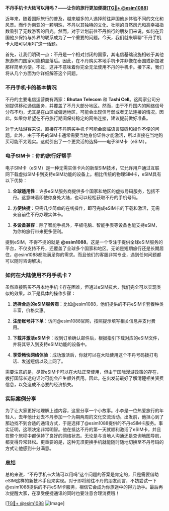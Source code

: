 **不丹手机卡大陆可以用吗？——让你的旅行更加便捷[[TG💪+ @esim1088](https://t.me/s/esim1088)]**

近年来，随着国际旅行的普及，越来越多的人选择前往异国他乡体验不同的文化和风景。而作为南亚的一颗明珠，不丹以其独特的文化、壮丽的自然风光和高幸福指数吸引了无数游客的目光。然而，对于计划前往不丹旅行的朋友们来说，如何在异国他乡保持与外界的联系成为了一个重要的问题。今天，我们就来聊聊“不丹手机卡大陆可以用吗”这一话题。

首先，让我们明确一点：不丹是一个相对封闭的国家，其电信基础设施相较于其他旅游热门国家可能稍显落后。因此，在不丹购买本地手机卡并非像在泰国或新加坡那样简单方便。不过，这并不意味着你完全无法使用不丹的手机卡。接下来，我们将从几个方面为你详细解答这个问题。

### 不丹手机卡的基本情况

不丹的主要电信运营商有两家：**Bhutan Telecom** 和 **Tashi Cell**。这两家公司分别提供移动通信服务，并覆盖了不丹大部分地区。然而，由于不丹国内的网络信号分布不均，尤其是在山区或偏远地区，可能会出现信号弱或者无法连接的情况。因此，如果你希望在不丹旅行期间保持稳定的网络连接，建议提前做好准备。

对于大陆游客来说，直接在不丹购买手机卡可能会面临语言障碍和操作不便的问题。此外，由于不丹的SIM卡通常需要当地身份证件才能激活，所以直接在当地购买可能不太现实。这就引出了一个更灵活的选择——电子SIM卡（eSIM）。

### 电子SIM卡：你的旅行好帮手

电子SIM卡（eSIM）是一种无需实体卡片的新型SIM技术，它允许用户通过互联网下载虚拟SIM卡到支持eSIM功能的设备上。相比传统的物理SIM卡，eSIM具有以下优势：

1. **全球适用性**：许多eSIM服务商提供多个国家和地区的虚拟号码服务，包括不丹。这意味着即使你身处大陆，也可以轻松获取不丹的手机号码。
   
2. **方便快捷**：只需几步简单的在线操作，即可完成eSIM卡的下载和激活，无需亲自前往不丹办理实体卡。

3. **多设备兼容**：除了智能手机外，平板电脑、智能手表等设备也能支持eSIM，为你的旅行带来更多便利。

提到eSIM，不得不提的就是 **@esim1088**。这是一个专注于提供全球eSIM服务的平台，不仅支持不丹，还覆盖了全球多个国家和地区。无论是短期旅行还是长期居住，@esim1088都能满足你的需求。而且他们的客服非常专业，遇到任何问题都可以随时咨询解决。

### 如何在大陆使用不丹手机卡？

虽然直接购买不丹本地手机卡存在困难，但通过eSIM技术，我们完全可以实现类似的效果。以下是具体的操作步骤：

1. **选择合适的eSIM服务商**：比如@esim1088，他们提供的不丹eSIM卡套餐种类丰富，价格实惠。
   
2. **注册账号并下单**：访问@esim1088官网，按照提示填写相关信息并支付费用。

3. **下载并激活eSIM卡**：收到订单确认邮件后，根据指引下载对应的eSIM文件，并将其导入到支持eSIM功能的设备中。

4. **享受畅快网络体验**：成功激活后，你就可以在大陆使用这个不丹号码拨打电话、发送短信以及上网了。

需要注意的是，尽管eSIM卡可以在大陆正常使用，但由于国际漫游政策的存在，拨打国际长途电话时可能会产生额外费用。因此，在出发前最好了解清楚相关资费信息，以免造成不必要的经济损失。

### 实际案例分享

为了让大家更好地理解上述内容，这里分享一个小故事。小李是一位热爱旅行的年轻人，去年他计划去不丹参加一个为期两周的文化交流活动。出发前，他担心到了那边找不到合适的通讯方式，于是选择了@esim1088提供的不丹eSIM卡服务。事实证明，这项决定非常明智。他在抵达不丹的第一天就顺利激活了eSIM卡，并且在整个旅程中都保持了良好的网络状态。无论是与当地人沟通还是查询地图导航，都变得异常轻松。更重要的是，这种无须更换手机就能随时随地切换至不丹号码的方式让他感到十分满意。

### 总结

总的来说，“不丹手机卡大陆可以用吗”这个问题的答案是肯定的，只是需要借助eSIM这样的新技术手段来实现。对于即将前往不丹的朋友而言，不妨尝试一下@esim1088提供的不丹eSIM卡服务，相信它会成为你旅途中的得力助手。最后再次提醒大家，在享受便捷通讯的同时也要注意合理消费哦！

[[TG💪+ @esim1088](https://t.me/s/esim1088) ![Image](https://i.postimg.cc/4NQfJmqS/Snipaste-2025-05-13-00-14-12.png)]